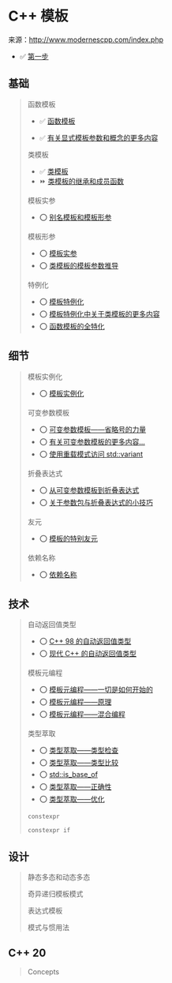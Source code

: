 # C++ 模板

来源：http://www.modernescpp.com/index.php

* ✅ [第一步](https://github.com/yqZhang4480/TranslateBlogs/blob/master/CPP_Templates/模板1.md) 

## 基础

> 函数模板
>
> * ✅ [函数模板](https://github.com/yqZhang4480/TranslateBlogs/blob/master/CPP_Templates/模板2.md)
>
> * ✅ [有关显式模板参数和概念的更多内容](https://github.com/yqZhang4480/TranslateBlogs/blob/master/CPP_Templates/模板3.md)
>
> 类模板
>
> * ✅ [类模板](https://github.com/yqZhang4480/TranslateBlogs/blob/master/CPP_Templates/模板4.md)
> * ⏩ [类模板的继承和成员函数](https://github.com/yqZhang4480/TranslateBlogs/blob/master/CPP_Templates/模板5.md)
>
> 模板实参
>
> * ⭕ [别名模板和模板形参](https://github.com/yqZhang4480/TranslateBlogs/blob/master/CPP_Templates/模板6.md)
>
> 模板形参
>
> * ⭕ [模板实参](https://github.com/yqZhang4480/TranslateBlogs/blob/master/CPP_Templates/模板7.md)
> * ⭕ [类模板的模板参数推导](https://github.com/yqZhang4480/TranslateBlogs/blob/master/CPP_Templates/模板8.md)
>
> 特例化
>
> * ⭕ [模板特例化](https://github.com/yqZhang4480/TranslateBlogs/blob/master/CPP_Templates/模板9.md)
> * ⭕ [模板特例化中关于类模板的更多内容](https://github.com/yqZhang4480/TranslateBlogs/blob/master/CPP_Templates/10.md)
> * ⭕ [函数模板的全特化](https://github.com/yqZhang4480/TranslateBlogs/blob/master/CPP_Templates/11.md)

## 细节

>模板实例化
>
>* ⭕ [模板实例化](https://github.com/yqZhang4480/TranslateBlogs/blob/master/CPP_Templates/12.md)
>
>可变参数模板
>
>* ⭕ [可变参数模板——省略号的力量](https://github.com/yqZhang4480/TranslateBlogs/blob/master/CPP_Templates/13.md)
>* ⭕ [有关可变参数模板的更多内容...](https://github.com/yqZhang4480/TranslateBlogs/blob/master/CPP_Templates/14.md)
>* ⭕ [使用重载模式访问 std::variant](https://github.com/yqZhang4480/TranslateBlogs/blob/master/CPP_Templates/17.md)
>
>折叠表达式
>
>* ⭕ [从可变参数模板到折叠表达式](https://github.com/yqZhang4480/TranslateBlogs/blob/master/CPP_Templates/15.md)
>* ⭕ [关于参数包与折叠表达式的小技巧](https://github.com/yqZhang4480/TranslateBlogs/blob/master/CPP_Templates/16.md)
>
>友元
>
>* ⭕ [模板的特别友元](https://github.com/yqZhang4480/TranslateBlogs/blob/master/CPP_Templates/18.md)
>
>依赖名称
>
>* ⭕ [依赖名称](https://github.com/yqZhang4480/TranslateBlogs/blob/master/CPP_Templates/19.md)

## 技术

> 自动返回值类型
>
> * ⭕ [C++ 98 的自动返回值类型](https://github.com/yqZhang4480/TranslateBlogs/blob/master/CPP_Templates/20.md)
> * ⭕ [现代 C++ 的自动返回值类型](https://github.com/yqZhang4480/TranslateBlogs/blob/master/CPP_Templates/21.md)
>
> 模板元编程
>
> * ⭕ [模板元编程——一切是如何开始的](https://github.com/yqZhang4480/TranslateBlogs/blob/master/CPP_Templates/22.md)
> * ⭕ [模板元编程——原理](https://github.com/yqZhang4480/TranslateBlogs/blob/master/CPP_Templates/23.md)
> * ⭕ [模板元编程——混合编程](https://github.com/yqZhang4480/TranslateBlogs/blob/master/CPP_Templates/24.md)
>
> 类型萃取
>
> * ⭕ [类型萃取——类型检查](https://github.com/yqZhang4480/TranslateBlogs/blob/master/CPP_Templates/25.md)
> * ⭕ [类型萃取——类型比较](https://github.com/yqZhang4480/TranslateBlogs/blob/master/CPP_Templates/26.md)
> * ⭕ [std::is_base_of](https://github.com/yqZhang4480/TranslateBlogs/blob/master/CPP_Templates/27.md)
> * ⭕ [类型萃取——正确性](https://github.com/yqZhang4480/TranslateBlogs/blob/master/CPP_Templates/28.md)
> * ⭕ [类型萃取——优化](https://github.com/yqZhang4480/TranslateBlogs/blob/master/CPP_Templates/29.md)
>
> `constexpr`
>
> `constexpr if`

## 设计

> 静态多态和动态多态
>
> 奇异递归模板模式
>
> 表达式模板
>
> 模式与惯用法

## C++ 20

> Concepts

















